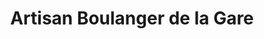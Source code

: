 ---
title: "Artisan Boulanger de la Gare"
url: /epinay-sur-seine/artisan-boulanger-de-la-gare/
shop: Bäckerei
---
